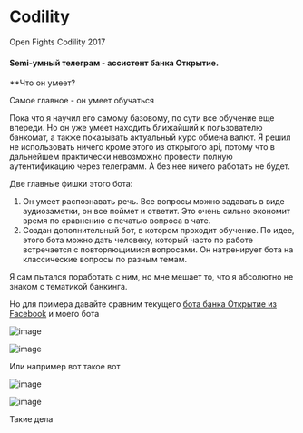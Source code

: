 # Codility
Open Fights Codility 2017

#### Semi-умный телеграм - ассистент банка Открытие.

**Что он умеет?

Самое главное - он умеет обучаться

Пока что я научил его самому базовому, по сути все обучение еще впереди. Но он уже умеет находить ближайший к пользователю банкомат, а также показывать актуальный курс обмена валют. Я решил не использовать ничего кроме этого из открытого api, потому что в дальнейшем практически невозможно провести полную аутентификацию через телеграмм. А без нее ничего работать не будет.


Две главные фишки этого бота:


1) Он умеет распознавать речь. Все вопросы можно задавать в виде аудиозаметки, он все поймет и ответит. Это очень сильно экономит время по сравнению с печатью вопроса в чате.
2) Создан дополнительный бот, в котором проходит обучение. По идее, этого бота можно дать человеку, который часто по работе встречается с повторяющимися вопросами. Он натренирует бота на классические вопросы по разным темам.

Я сам пытался поработать с ним, но мне мешает то, что я абсолютно не знаком с тематикой банкинга.


Но для примера давайте сравним текущего [бота банка Открытие из Facebook](https://www.facebook.com/otkritie.bot/) и моего бота 

![image](https://i.imgur.com/v1XdVaU.png "1")

![image](https://i.imgur.com/5vmHDyn.png "2")

Или например вот такое вот 

![image](https://i.imgur.com/t89sI6l.png "3")

![image](https://i.imgur.com/YBhiGSG.png "4")

Такие дела
